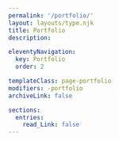 ```yaml
---
permalink: '/portfolio/'
layout: layouts/type.njk
title: Portfolio
description:

eleventyNavigation:
  key: Portfolio
  order: 2

templateClass: page-portfolio
modifiers: -portfolio
archiveLink: false

sections: 
  entries:
    read_Link: false
---
```

